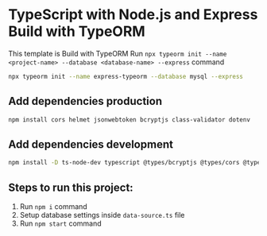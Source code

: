 # TypeScript with Node.js and Express Build with TypeORM

This template is Build with TypeORM
Run `npx typeorm init --name <project-name> --database <database-name> --express` command

```sh
npx typeorm init --name express-typeorm --database mysql --express
```

## Add dependencies production

```sh
npm install cors helmet jsonwebtoken bcryptjs class-validator dotenv
```

## Add dependencies development

```sh
npm install -D ts-node-dev typescript @types/bcryptjs @types/cors @types/jsonwebtoken @types/express @types/node
```

## Steps to run this project:

1. Run `npm i` command
2. Setup database settings inside `data-source.ts` file
3. Run `npm start` command
